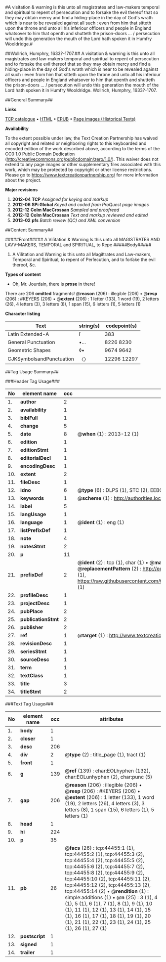 #A visitation & warning is this unto all magistrates and law-makers temporal and spiritual to repent of persecution and to forsake the evil thereof that so they may obtain mercy and find a hiding-place in the day of God's wrath which is near to be revealed against all such : even from him that sitteth upon the throne and unto all his inferiour officers and people in England whatsover to him that openth and shutteth the prison-doors ... / persecution will undo this generation the mouth of the Lord hath spoken it in Humfry Wooldridge.#

##Wollrich, Humphry, 1633?-1707.##
A visitation & warning is this unto all magistrates and law-makers temporal and spiritual to repent of persecution and to forsake the evil thereof that so they may obtain mercy and find a hiding-place in the day of God's wrath which is near to be revealed against all such : even from him that sitteth upon the throne and unto all his inferiour officers and people in England whatsover to him that openth and shutteth the prison-doors ... / persecution will undo this generation the mouth of the Lord hath spoken it in Humfry Wooldridge.
Wollrich, Humphry, 1633?-1707.

##General Summary##

**Links**

[TCP catalogue](http://www.ota.ox.ac.uk/tcp/)  • 
[HTML](http://tei.it.ox.ac.uk/tcp/Texts-HTML/free/A66/A66867.html)  • 
[EPUB](http://tei.it.ox.ac.uk/tcp/Texts-EPUB/free/A66/A66867.epub) • 
[Page images (Historical Texts)](https://historicaltexts.jisc.ac.uk/eebo-09985505e)

**Availability**

To the extent possible under law, the Text Creation Partnership has waived all copyright and related or neighboring rights to this keyboarded and encoded edition of the work described above, according to the terms of the CC0 1.0 Public Domain Dedication (http://creativecommons.org/publicdomain/zero/1.0/). This waiver does not extend to any page images or other supplementary files associated with this work, which may be protected by copyright or other license restrictions. Please go to https://www.textcreationpartnership.org/ for more information about the project.

**Major revisions**

1. __2012-04__ __TCP__ *Assigned for keying and markup*
1. __2012-06__ __SPi Global__ *Keyed and coded from ProQuest page images*
1. __2012-12__ __Colm MacCrossan__ *Sampled and proofread*
1. __2012-12__ __Colm MacCrossan__ *Text and markup reviewed and edited*
1. __2013-02__ __pfs__ *Batch review (QC) and XML conversion*

##Content Summary##

#####Front#####
A Viſitation & Warning Is this unto all MAGISTRATES AND LAVV-MAKERS, TEMPORAL and SPIRITUAL, to Repe
#####Body#####

1. A Viſitation and Warning is this unto all Magiſtrates and Law-makers, Temporal and Spiritual, to repent of Perſecution, and to forſake the evil thereof, &c.

**Types of content**

  * Oh, Mr. Jourdain, there is **prose** in there!

There are 206 **omitted** fragments! 
 @__reason__ (206) : illegible (206)  •  @__resp__ (206) : #KEYERS (206)  •  @__extent__ (206) : 1 letter (133), 1 word (19), 2 letters (26), 4 letters (3), 3 letters (8), 1 span (15), 6 letters (1), 5 letters (1)

**Character listing**


|Text|string(s)|codepoint(s)|
|---|---|---|
|Latin Extended-A|ſ|383|
|General Punctuation|•…|8226 8230|
|Geometric Shapes|◊▪|9674 9642|
|CJKSymbolsandPunctuation|〈〉|12296 12297|

##Tag Usage Summary##

###Header Tag Usage###

|No|element name|occ|attributes|
|---|---|---|---|
|1.|__author__|2||
|2.|__availability__|1||
|3.|__biblFull__|1||
|4.|__change__|5||
|5.|__date__|8| @__when__ (1) : 2013-12 (1)|
|6.|__edition__|1||
|7.|__editionStmt__|1||
|8.|__editorialDecl__|1||
|9.|__encodingDesc__|1||
|10.|__extent__|2||
|11.|__fileDesc__|1||
|12.|__idno__|6| @__type__ (6) : DLPS (1), STC (2), EEBO-CITATION (1), OCLC (1), VID (1)|
|13.|__keywords__|1| @__scheme__ (1) : http://authorities.loc.gov/ (1)|
|14.|__label__|5||
|15.|__langUsage__|1||
|16.|__language__|1| @__ident__ (1) : eng (1)|
|17.|__listPrefixDef__|1||
|18.|__note__|4||
|19.|__notesStmt__|2||
|20.|__p__|11||
|21.|__prefixDef__|2| @__ident__ (2) : tcp (1), char (1)  •  @__matchPattern__ (2) : ([0-9\-]+):([0-9IVX]+) (1), (.+) (1)  •  @__replacementPattern__ (2) : http://eebo.chadwyck.com/downloadtiff?vid=$1&page=$2 (1), https://raw.githubusercontent.com/textcreationpartnership/Texts/master/tcpchars.xml#$1 (1)|
|22.|__profileDesc__|1||
|23.|__projectDesc__|1||
|24.|__pubPlace__|2||
|25.|__publicationStmt__|2||
|26.|__publisher__|2||
|27.|__ref__|1| @__target__ (1) : http://www.textcreationpartnership.org/docs/. (1)|
|28.|__revisionDesc__|1||
|29.|__seriesStmt__|1||
|30.|__sourceDesc__|1||
|31.|__term__|1||
|32.|__textClass__|1||
|33.|__title__|3||
|34.|__titleStmt__|2||


###Text Tag Usage###

|No|element name|occ|attributes|
|---|---|---|---|
|1.|__body__|1||
|2.|__closer__|1||
|3.|__desc__|206||
|4.|__div__|2| @__type__ (2) : title_page (1), tract (1)|
|5.|__front__|1||
|6.|__g__|139| @__ref__ (139) : char:EOLhyphen (132), char:EOLunhyphen (2), char:punc (5)|
|7.|__gap__|206| @__reason__ (206) : illegible (206)  •  @__resp__ (206) : #KEYERS (206)  •  @__extent__ (206) : 1 letter (133), 1 word (19), 2 letters (26), 4 letters (3), 3 letters (8), 1 span (15), 6 letters (1), 5 letters (1)|
|8.|__head__|1||
|9.|__hi__|224||
|10.|__p__|35||
|11.|__pb__|26| @__facs__ (26) : tcp:44455:1 (1), tcp:44455:2 (1), tcp:44455:3 (2), tcp:44455:4 (2), tcp:44455:5 (2), tcp:44455:6 (2), tcp:44455:7 (2), tcp:44455:8 (2), tcp:44455:9 (2), tcp:44455:10 (2), tcp:44455:11 (2), tcp:44455:12 (2), tcp:44455:13 (2), tcp:44455:14 (2)  •  @__rendition__ (1) : simple:additions (1)  •  @__n__ (25) : 3 (1), 4 (1), 5 (1), 6 (1), 7 (1), 8 (1), 9 (1), 10 (1), 11 (1), 12 (1), 13 (1), 14 (1), 15 (1), 16 (1), 17 (1), 18 (1), 19 (1), 20 (1), 21 (1), 22 (1), 23 (1), 24 (1), 25 (1), 26 (1), 27 (1)|
|12.|__postscript__|1||
|13.|__signed__|1||
|14.|__trailer__|1||
